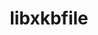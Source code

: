 ---
title: "libxkbfile"
layout: cache
categories: [package, develop]
meta: {"versions": ["1.1.3"], "compilers": ["gcc@=11.1.0", "gcc@=11.4.0", "oneapi@=2024.2.0"], "oss": ["ubuntu20.04", "ubuntu22.04"], "platforms": ["linux"], "targets": ["x86_64_v3"], "stacks": ["data-vis-sdk", "e4s", "e4s-oneapi", "root"], "num_specs": 23, "num_specs_by_stack": {"root": 23, "data-vis-sdk": 11, "e4s": 5, "e4s-oneapi": 7}}
spec_details: [{"hash": "lqzwcrno2ad5p6mvfm6osj7hodyjio5h", "compiler": "gcc@=11.1.0", "versions": ["1.1.3"], "os": "ubuntu20.04", "platform": "linux", "target": "x86_64_v3", "variants": ["build_system=autotools"], "stacks": ["root", "data-vis-sdk"], "size": "-", "tarball": "https://binaries.spack.io/develop/build_cache/linux-ubuntu20.04-x86_64_v3/gcc-11.1.0/libxkbfile-1.1.3/linux-ubuntu20.04-x86_64_v3-gcc-11.1.0-libxkbfile-1.1.3-lqzwcrno2ad5p6mvfm6osj7hodyjio5h.spack"}, {"hash": "a4nj4h2eh632dmgxj5dz5dliw7m7djpv", "compiler": "gcc@=11.1.0", "versions": ["1.1.3"], "os": "ubuntu20.04", "platform": "linux", "target": "x86_64_v3", "variants": ["build_system=autotools"], "stacks": ["root", "data-vis-sdk"], "size": "-", "tarball": "https://binaries.spack.io/develop/build_cache/linux-ubuntu20.04-x86_64_v3/gcc-11.1.0/libxkbfile-1.1.3/linux-ubuntu20.04-x86_64_v3-gcc-11.1.0-libxkbfile-1.1.3-a4nj4h2eh632dmgxj5dz5dliw7m7djpv.spack"}, {"hash": "7ngmhxqrs5hpn5elnquovgmropyvcyjo", "compiler": "gcc@=11.1.0", "versions": ["1.1.3"], "os": "ubuntu20.04", "platform": "linux", "target": "x86_64_v3", "variants": ["build_system=autotools"], "stacks": ["root", "data-vis-sdk"], "size": "-", "tarball": "https://binaries.spack.io/develop/build_cache/linux-ubuntu20.04-x86_64_v3/gcc-11.1.0/libxkbfile-1.1.3/linux-ubuntu20.04-x86_64_v3-gcc-11.1.0-libxkbfile-1.1.3-7ngmhxqrs5hpn5elnquovgmropyvcyjo.spack"}, {"hash": "uexsohowmpttqitbwqeyt5jppem6alj2", "compiler": "gcc@=11.1.0", "versions": ["1.1.3"], "os": "ubuntu20.04", "platform": "linux", "target": "x86_64_v3", "variants": ["build_system=autotools"], "stacks": ["root", "data-vis-sdk"], "size": "-", "tarball": "https://binaries.spack.io/develop/build_cache/linux-ubuntu20.04-x86_64_v3/gcc-11.1.0/libxkbfile-1.1.3/linux-ubuntu20.04-x86_64_v3-gcc-11.1.0-libxkbfile-1.1.3-uexsohowmpttqitbwqeyt5jppem6alj2.spack"}, {"hash": "vn6uynnb4feka4xmfsn3qqjujddlhefj", "compiler": "gcc@=11.1.0", "versions": ["1.1.3"], "os": "ubuntu20.04", "platform": "linux", "target": "x86_64_v3", "variants": ["build_system=autotools"], "stacks": ["root", "data-vis-sdk"], "size": "-", "tarball": "https://binaries.spack.io/develop/build_cache/linux-ubuntu20.04-x86_64_v3/gcc-11.1.0/libxkbfile-1.1.3/linux-ubuntu20.04-x86_64_v3-gcc-11.1.0-libxkbfile-1.1.3-vn6uynnb4feka4xmfsn3qqjujddlhefj.spack"}, {"hash": "sf4z3gu2ubrrucyriyv5naqn5gum3xbw", "compiler": "gcc@=11.1.0", "versions": ["1.1.3"], "os": "ubuntu20.04", "platform": "linux", "target": "x86_64_v3", "variants": ["build_system=autotools"], "stacks": ["root", "data-vis-sdk"], "size": "-", "tarball": "https://binaries.spack.io/develop/build_cache/linux-ubuntu20.04-x86_64_v3/gcc-11.1.0/libxkbfile-1.1.3/linux-ubuntu20.04-x86_64_v3-gcc-11.1.0-libxkbfile-1.1.3-sf4z3gu2ubrrucyriyv5naqn5gum3xbw.spack"}, {"hash": "fkxgmzg53ivg2u36xrokzelletg73xjy", "compiler": "gcc@=11.1.0", "versions": ["1.1.3"], "os": "ubuntu20.04", "platform": "linux", "target": "x86_64_v3", "variants": ["build_system=autotools"], "stacks": ["root", "data-vis-sdk"], "size": "-", "tarball": "https://binaries.spack.io/develop/build_cache/linux-ubuntu20.04-x86_64_v3/gcc-11.1.0/libxkbfile-1.1.3/linux-ubuntu20.04-x86_64_v3-gcc-11.1.0-libxkbfile-1.1.3-fkxgmzg53ivg2u36xrokzelletg73xjy.spack"}, {"hash": "a6c2czspexreidnxvlxoepktewlksjyk", "compiler": "gcc@=11.1.0", "versions": ["1.1.3"], "os": "ubuntu20.04", "platform": "linux", "target": "x86_64_v3", "variants": ["build_system=autotools"], "stacks": ["root", "data-vis-sdk"], "size": "-", "tarball": "https://binaries.spack.io/develop/build_cache/linux-ubuntu20.04-x86_64_v3/gcc-11.1.0/libxkbfile-1.1.3/linux-ubuntu20.04-x86_64_v3-gcc-11.1.0-libxkbfile-1.1.3-a6c2czspexreidnxvlxoepktewlksjyk.spack"}, {"hash": "7lyveqlke2kz64hsw4c7jfqmzdmcype3", "compiler": "gcc@=11.1.0", "versions": ["1.1.3"], "os": "ubuntu20.04", "platform": "linux", "target": "x86_64_v3", "variants": ["build_system=autotools"], "stacks": ["root", "data-vis-sdk"], "size": "-", "tarball": "https://binaries.spack.io/develop/build_cache/linux-ubuntu20.04-x86_64_v3/gcc-11.1.0/libxkbfile-1.1.3/linux-ubuntu20.04-x86_64_v3-gcc-11.1.0-libxkbfile-1.1.3-7lyveqlke2kz64hsw4c7jfqmzdmcype3.spack"}, {"hash": "pfwqf2sfhn3mhiea6b2nkmrbskz5mgj2", "compiler": "gcc@=11.1.0", "versions": ["1.1.3"], "os": "ubuntu20.04", "platform": "linux", "target": "x86_64_v3", "variants": ["build_system=autotools"], "stacks": ["root", "data-vis-sdk"], "size": "-", "tarball": "https://binaries.spack.io/develop/build_cache/linux-ubuntu20.04-x86_64_v3/gcc-11.1.0/libxkbfile-1.1.3/linux-ubuntu20.04-x86_64_v3-gcc-11.1.0-libxkbfile-1.1.3-pfwqf2sfhn3mhiea6b2nkmrbskz5mgj2.spack"}, {"hash": "x7lb2prmcg2b26vbedbfffqistnaylbj", "compiler": "gcc@=11.1.0", "versions": ["1.1.3"], "os": "ubuntu20.04", "platform": "linux", "target": "x86_64_v3", "variants": ["build_system=autotools"], "stacks": ["root", "data-vis-sdk"], "size": "-", "tarball": "https://binaries.spack.io/develop/build_cache/linux-ubuntu20.04-x86_64_v3/gcc-11.1.0/libxkbfile-1.1.3/linux-ubuntu20.04-x86_64_v3-gcc-11.1.0-libxkbfile-1.1.3-x7lb2prmcg2b26vbedbfffqistnaylbj.spack"}, {"hash": "7s4mnyi434cakn2gsiazlcyvpszwdlfo", "compiler": "gcc@=11.4.0", "versions": ["1.1.3"], "os": "ubuntu22.04", "platform": "linux", "target": "x86_64_v3", "variants": ["build_system=autotools"], "stacks": ["root", "e4s"], "size": "-", "tarball": "https://binaries.spack.io/develop/build_cache/linux-ubuntu22.04-x86_64_v3/gcc-11.4.0/libxkbfile-1.1.3/linux-ubuntu22.04-x86_64_v3-gcc-11.4.0-libxkbfile-1.1.3-7s4mnyi434cakn2gsiazlcyvpszwdlfo.spack"}, {"hash": "2ivynqtmjo73h52jcusqqhrz7bnl7dqp", "compiler": "gcc@=11.4.0", "versions": ["1.1.3"], "os": "ubuntu22.04", "platform": "linux", "target": "x86_64_v3", "variants": ["build_system=autotools"], "stacks": ["root", "e4s"], "size": "-", "tarball": "https://binaries.spack.io/develop/build_cache/linux-ubuntu22.04-x86_64_v3/gcc-11.4.0/libxkbfile-1.1.3/linux-ubuntu22.04-x86_64_v3-gcc-11.4.0-libxkbfile-1.1.3-2ivynqtmjo73h52jcusqqhrz7bnl7dqp.spack"}, {"hash": "ylofeucm63ozli4cegbcyu2e7t6pune4", "compiler": "gcc@=11.4.0", "versions": ["1.1.3"], "os": "ubuntu22.04", "platform": "linux", "target": "x86_64_v3", "variants": ["build_system=autotools"], "stacks": ["root", "e4s"], "size": "-", "tarball": "https://binaries.spack.io/develop/build_cache/linux-ubuntu22.04-x86_64_v3/gcc-11.4.0/libxkbfile-1.1.3/linux-ubuntu22.04-x86_64_v3-gcc-11.4.0-libxkbfile-1.1.3-ylofeucm63ozli4cegbcyu2e7t6pune4.spack"}, {"hash": "muf3jlzhq5ytcm4cdy7cai6dy2go4odc", "compiler": "gcc@=11.4.0", "versions": ["1.1.3"], "os": "ubuntu22.04", "platform": "linux", "target": "x86_64_v3", "variants": ["build_system=autotools"], "stacks": ["root", "e4s"], "size": "-", "tarball": "https://binaries.spack.io/develop/build_cache/linux-ubuntu22.04-x86_64_v3/gcc-11.4.0/libxkbfile-1.1.3/linux-ubuntu22.04-x86_64_v3-gcc-11.4.0-libxkbfile-1.1.3-muf3jlzhq5ytcm4cdy7cai6dy2go4odc.spack"}, {"hash": "juuo5jwssf2nq6koaxz3brtnkeer5jnh", "compiler": "gcc@=11.4.0", "versions": ["1.1.3"], "os": "ubuntu22.04", "platform": "linux", "target": "x86_64_v3", "variants": ["build_system=autotools"], "stacks": ["root", "e4s"], "size": "-", "tarball": "https://binaries.spack.io/develop/build_cache/linux-ubuntu22.04-x86_64_v3/gcc-11.4.0/libxkbfile-1.1.3/linux-ubuntu22.04-x86_64_v3-gcc-11.4.0-libxkbfile-1.1.3-juuo5jwssf2nq6koaxz3brtnkeer5jnh.spack"}, {"hash": "vqslq7o24j6w4zicra4o6v3r5t23ysbk", "compiler": "oneapi@=2024.2.0", "versions": ["1.1.3"], "os": "ubuntu22.04", "platform": "linux", "target": "x86_64_v3", "variants": ["build_system=autotools"], "stacks": ["root", "e4s-oneapi"], "size": "-", "tarball": "https://binaries.spack.io/develop/build_cache/linux-ubuntu22.04-x86_64_v3/oneapi-2024.2.0/libxkbfile-1.1.3/linux-ubuntu22.04-x86_64_v3-oneapi-2024.2.0-libxkbfile-1.1.3-vqslq7o24j6w4zicra4o6v3r5t23ysbk.spack"}, {"hash": "mrukldymcp6g6iucolrm5eo5cj5d7jft", "compiler": "oneapi@=2024.2.0", "versions": ["1.1.3"], "os": "ubuntu22.04", "platform": "linux", "target": "x86_64_v3", "variants": ["build_system=autotools"], "stacks": ["root", "e4s-oneapi"], "size": "-", "tarball": "https://binaries.spack.io/develop/build_cache/linux-ubuntu22.04-x86_64_v3/oneapi-2024.2.0/libxkbfile-1.1.3/linux-ubuntu22.04-x86_64_v3-oneapi-2024.2.0-libxkbfile-1.1.3-mrukldymcp6g6iucolrm5eo5cj5d7jft.spack"}, {"hash": "vlgqqga75rd6gnaqzhf4jogvetcnzdrd", "compiler": "oneapi@=2024.2.0", "versions": ["1.1.3"], "os": "ubuntu22.04", "platform": "linux", "target": "x86_64_v3", "variants": ["build_system=autotools"], "stacks": ["root", "e4s-oneapi"], "size": "-", "tarball": "https://binaries.spack.io/develop/build_cache/linux-ubuntu22.04-x86_64_v3/oneapi-2024.2.0/libxkbfile-1.1.3/linux-ubuntu22.04-x86_64_v3-oneapi-2024.2.0-libxkbfile-1.1.3-vlgqqga75rd6gnaqzhf4jogvetcnzdrd.spack"}, {"hash": "g6g2b7rlj47o37lt2eipnwx75jem3q5h", "compiler": "oneapi@=2024.2.0", "versions": ["1.1.3"], "os": "ubuntu22.04", "platform": "linux", "target": "x86_64_v3", "variants": ["build_system=autotools"], "stacks": ["root", "e4s-oneapi"], "size": "-", "tarball": "https://binaries.spack.io/develop/build_cache/linux-ubuntu22.04-x86_64_v3/oneapi-2024.2.0/libxkbfile-1.1.3/linux-ubuntu22.04-x86_64_v3-oneapi-2024.2.0-libxkbfile-1.1.3-g6g2b7rlj47o37lt2eipnwx75jem3q5h.spack"}, {"hash": "yzgqe7wk4zcyf3tihxhw6hv5qjs5nyui", "compiler": "oneapi@=2024.2.0", "versions": ["1.1.3"], "os": "ubuntu22.04", "platform": "linux", "target": "x86_64_v3", "variants": ["build_system=autotools"], "stacks": ["root", "e4s-oneapi"], "size": "-", "tarball": "https://binaries.spack.io/develop/build_cache/linux-ubuntu22.04-x86_64_v3/oneapi-2024.2.0/libxkbfile-1.1.3/linux-ubuntu22.04-x86_64_v3-oneapi-2024.2.0-libxkbfile-1.1.3-yzgqe7wk4zcyf3tihxhw6hv5qjs5nyui.spack"}, {"hash": "5tcfjp2zjf5qkqxuzs47qm64yluxvmnc", "compiler": "oneapi@=2024.2.0", "versions": ["1.1.3"], "os": "ubuntu22.04", "platform": "linux", "target": "x86_64_v3", "variants": ["build_system=autotools"], "stacks": ["root", "e4s-oneapi"], "size": "-", "tarball": "https://binaries.spack.io/develop/build_cache/linux-ubuntu22.04-x86_64_v3/oneapi-2024.2.0/libxkbfile-1.1.3/linux-ubuntu22.04-x86_64_v3-oneapi-2024.2.0-libxkbfile-1.1.3-5tcfjp2zjf5qkqxuzs47qm64yluxvmnc.spack"}, {"hash": "3clwjg2xt57nleptevsxbfqhjqkscyge", "compiler": "oneapi@=2024.2.0", "versions": ["1.1.3"], "os": "ubuntu22.04", "platform": "linux", "target": "x86_64_v3", "variants": ["build_system=autotools"], "stacks": ["root", "e4s-oneapi"], "size": "-", "tarball": "https://binaries.spack.io/develop/build_cache/linux-ubuntu22.04-x86_64_v3/oneapi-2024.2.0/libxkbfile-1.1.3/linux-ubuntu22.04-x86_64_v3-oneapi-2024.2.0-libxkbfile-1.1.3-3clwjg2xt57nleptevsxbfqhjqkscyge.spack"}]
---